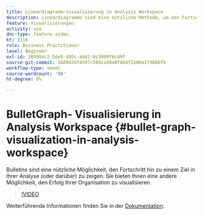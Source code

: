 ```yaml
---
title: Lineardiagramm-Visualisierung in Analysis Workspace
description: Lineardiagramme sind eine nützliche Methode, um den Fortschritt in Richtung (oder darüber) eines Ziels in Ihrer Analyse anzuzeigen. Sie bieten Ihnen eine andere Möglichkeit, den Erfolg Ihrer Organisation zu visualisieren.
feature: Visualisierungen
activity: use
doc-type: feature video
kt: 2116
role: Business Practitioner
level: Beginner
exl-id: 369904c2-5de9-495c-abd2-0c3900f6c49f
source-git-commit: 5689424f4597c509ca5040f8b8f2b06a1fd60bfb
workflow-type: tm+mt
source-wordcount: '90'
ht-degree: 8%

---
```


#  BulletGraph-  Visualisierung in Analysis Workspace {#bullet-graph-visualization-in-analysis-workspace}

 Bulletins sind eine nützliche Möglichkeit, den Fortschritt hin zu einem Ziel in Ihrer Analyse (oder darüber) zu zeigen. Sie bieten Ihnen eine andere Möglichkeit, den Erfolg Ihrer Organisation zu visualisieren.

>[!VIDEO](https://video.tv.adobe.com/v/23989/?quality=12)

Weiterführende Informationen finden Sie in der [Dokumentation](https://experienceleague.adobe.com/docs/analytics/analyze/analysis-workspace/visualizations/bullet-graph.html?lang=en).
